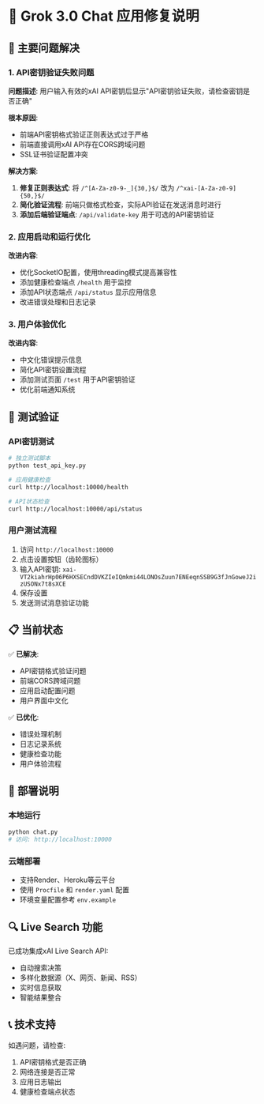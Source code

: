 # 🔧 Grok 3.0 Chat 应用修复说明

## 🎯 主要问题解决

### 1. API密钥验证失败问题

**问题描述**: 用户输入有效的xAI API密钥后显示"API密钥验证失败，请检查密钥是否正确"

**根本原因**: 
- 前端API密钥格式验证正则表达式过于严格
- 前端直接调用xAI API存在CORS跨域问题
- SSL证书验证配置冲突

**解决方案**:
1. **修复正则表达式**: 将 `/^[A-Za-z0-9-_]{30,}$/` 改为 `/^xai-[A-Za-z0-9]{50,}$/`
2. **简化验证流程**: 前端只做格式检查，实际API验证在发送消息时进行
3. **添加后端验证端点**: `/api/validate-key` 用于可选的API密钥验证

### 2. 应用启动和运行优化

**改进内容**:
- 优化SocketIO配置，使用threading模式提高兼容性
- 添加健康检查端点 `/health` 用于监控
- 添加API状态端点 `/api/status` 显示应用信息
- 改进错误处理和日志记录

### 3. 用户体验优化

**改进内容**:
- 中文化错误提示信息
- 简化API密钥设置流程
- 添加测试页面 `/test` 用于API密钥验证
- 优化前端通知系统

## 🧪 测试验证

### API密钥测试
```bash
# 独立测试脚本
python test_api_key.py

# 应用健康检查
curl http://localhost:10000/health

# API状态检查
curl http://localhost:10000/api/status
```

### 用户测试流程
1. 访问 `http://localhost:10000`
2. 点击设置按钮（齿轮图标）
3. 输入API密钥: `xai-VT2kiahrHp06P6HXSECndDVKZIeIQmkmi44LONOsZuun7ENEeqnSSB9G3fJnGoweJ2izUSONx7t8sXCE`
4. 保存设置
5. 发送测试消息验证功能

## 📋 当前状态

✅ **已解决**:
- API密钥格式验证问题
- 前端CORS跨域问题
- 应用启动配置问题
- 用户界面中文化

✅ **已优化**:
- 错误处理机制
- 日志记录系统
- 健康检查功能
- 用户体验流程

## 🚀 部署说明

### 本地运行
```bash
python chat.py
# 访问: http://localhost:10000
```

### 云端部署
- 支持Render、Heroku等云平台
- 使用 `Procfile` 和 `render.yaml` 配置
- 环境变量配置参考 `env.example`

## 🔍 Live Search 功能

已成功集成xAI Live Search API:
- 自动搜索决策
- 多样化数据源（X、网页、新闻、RSS）
- 实时信息获取
- 智能结果整合

## 📞 技术支持

如遇问题，请检查:
1. API密钥格式是否正确
2. 网络连接是否正常
3. 应用日志输出
4. 健康检查端点状态 